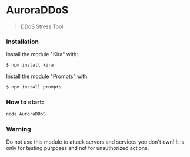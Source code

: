 # AuroraDDoS

> DDoS Stress Tool

### Installation
Install the module "Kira" with:

```bash
$ npm install kira
```

Install the module "Prompts" with:

```bash
$ npm install prompts
```

### How to start:

```bash
node AuroraDDoS
```

### Warning

Do not use this module to attack servers and services you don't own! It is only for testing purposes and not for unauthorized actions.

